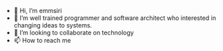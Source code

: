 - 👋 Hi, I’m emmsiri
- 👀 I’m well trained programmer and software architect who interested in changing ideas to systems.
- 💞️ I’m looking to collaborate on technology
- 📫 How to reach me 

<!---
emmsiri/emmsiri is a ✨ special ✨ repository because its `README.md` (this file) appears on your GitHub profile.
You can click the Preview link to take a look at your changes.
--->
